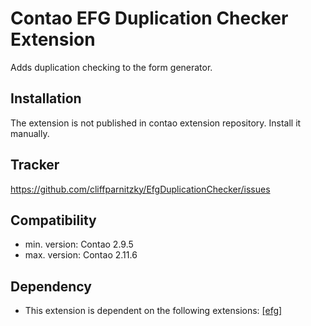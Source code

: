 Contao EFG Duplication Checker Extension
========================================

Adds duplication checking to the form generator.


Installation
------------

The extension is not published in contao extension repository. Install it manually.


Tracker
-------

https://github.com/cliffparnitzky/EfgDuplicationChecker/issues


Compatibility
-------------

- min. version: Contao 2.9.5
- max. version: Contao 2.11.6


Dependency
----------

- This extension is dependent on the following extensions: [[efg]](http://contao.org/de/extension-list/view/efg.de.html)